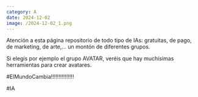 ```yaml
--- 
category: A 
date: 2024-12-02 
image: /2024-12-02_1.png 
--- 
```


Atención a esta página repositorio de todo tipo de IAs: gratuitas, de pago, de marketing, de arte,... un montón de diferentes grupos. 

Si elegís por ejemplo el grupo AVATAR, veréis que hay muchísimas herramientas para crear avatares. 

#ElMundoCambia!!!!!!!!!!!!!!!

#IA